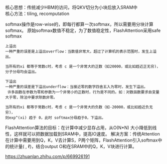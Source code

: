 
核心思想：传统减少HBM的访问，将QKV切分为小块后放入SRAM中      
核心方法：tiling, recomputation      

softmax操作是row-wise的，即每行都算一次softmax，所以需要用分块计算softmax。
原始softmax数值不稳定，为了数值稳定性，FlashAttention采用safe softmax   
```
上溢出   
一种严重的误差是上溢出overflow：当数值非常大，超过了计算机的表示范围时，发生上溢出。

当所有的xi 都等于常数c时，考虑 c 是一个非常大的正数（如20000，或比如趋近正无穷)，
分子分母均会溢出。

下溢出   
一种严重的误差是下溢出underflow：当接近零的数字四舍五入为零时，发生下溢出。
 许多函数在参数为零和参数为一个非常小的正数时，行为是不同的。如：对数函数要求自变量大于零，除法中要求除数非零。   

当所有的xi 都等于常数c时，考虑 c 是一个非常大的负数（如-20000，或比如趋近负无穷)，
则exp^(xi) 趋于 0，此时 softmax分母趋于0，下溢出。   
```

FlashAttention算法的目标：在计算中减少显存占用，从O(N*N) 大小降低到线性，这样就可以把数据加载到SRAM中，提高IO速度。
解决方案：传统Attention在计算中需要用到Q，K，V去计算S，P两个矩阵，FlashAttention引入softmax中的统计量( , ℓ)，结合output O和在SRAM中的Q，K，V块进行计算。

https://zhuanlan.zhihu.com/p/669926191
